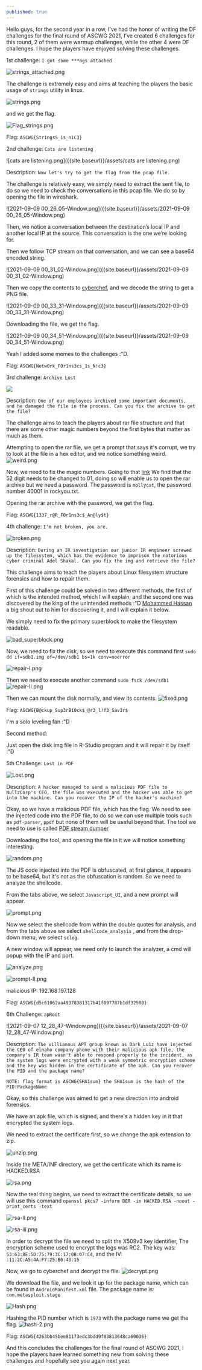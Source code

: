 ```yaml
---
published: true
---
```

Hello guys, for the second year in a row, I've had the honor of writing the DF challenges for the final round of ASCWG 2021, I've created 6 challenges for this round, 2 of them were warmup challenges, while the other 4 were DF challenges. I hope the players have enjoyed solving these challenges. 

1st challenge: ```I got some ***ngs attached``` 
  
  ![strings_attached.png]({{site.baseurl}}/assets/strings_attached.png)
 
  The challenge is extremely easy and aims at teaching the players the basic usage of ```strings``` utility in linux. 
  
  ![strings.png]({{site.baseurl}}/assets/strings.png)

  and we get the flag.
  
![Flag_strings.png]({{site.baseurl}}/assets/Flag_strings.png)

  Flag: ```ASCWG{Str1ngsS_1s_n1C3}```
  
  
  
  2nd challenge: ```Cats are listening``` 
  
  ![cats are listening.png]({{site.baseurl}}/assets/cats are listening.png)

Description: ```Now let's try to get the flag from the pcap file.```

The challenge is relatively easy, we simply need to extract the sent file, to do so we need to check the conversations in this pcap file. We do so by opening the file in wireshark.

![2021-09-09 00_26_05-Window.png]({{site.baseurl}}/assets/2021-09-09 00_26_05-Window.png)


Then, we notice a conversation between the destination’s local IP and another local IP at the source. This conversation is the one we’re looking for.

Then we follow TCP stream on that conversation, and we can see a base64 encoded string.

![2021-09-09 00_31_02-Window.png]({{site.baseurl}}/assets/2021-09-09 00_31_02-Window.png)

Then we copy the contents to [cyberchef](https://gchq.github.io/CyberChef), and we decode the string to get a PNG file. 

![2021-09-09 00_33_31-Window.png]({{site.baseurl}}/assets/2021-09-09 00_33_31-Window.png)

Downloading the file, we get the flag.

![2021-09-09 00_34_51-Window.png]({{site.baseurl}}/assets/2021-09-09 00_34_51-Window.png)

Yeah I added some memes to the challenges :"D.

Flag: ```ASCWG{Netw0rk_F0r1ns3cs_1s_N!c3}```



3rd challenge: ```Archive Lost```

![]({{site.baseurl}}/assets/Archive%20Lost.png)


Description: ```One of our employees archived some important documents, and he damaged the file in the process. Can you fix the archive to get the file?```

The challenge aims to teach the players about rar file structure and that there are some other magic numbers beyond the first bytes that matter as much as them.

Attempting to open the rar file, we get a prompt that says it's corrupt, we try to look at the file in a hex editor, and we notice something weird. 
![weird.png]({{site.baseurl}}/assets/weird.png)

Now, we need to fix the magic numbers. Going to that [link](https://docs.fileformat.com/compression/rar/)
We find that the 52 digit needs to be changed to 01, doing so will enable us to open the rar archive but we need a password. The password is ```mollycat```, the password number 40001 in rockyou.txt.

Opening the rar archive with the password, we get the flag.

Flag: ```ASCWG{1337_r@R_F0r1ns3c$_An@ly$t}```



4th challenge: ```I'm not broken, you are.``` 

![broken.png]({{site.baseurl}}/assets/broken.png)

Description: ```During an IR investigation our junior IR engineer screwed up the filesystem, which has the evidence to imprison the notorious cyber criminal Adel Shakal. Can you fix the img and retrieve the file?```

This challenge aims to teach the players about Linux filesystem structure forensics and how to repair them.

First of this challenge could be solved in two different methods, the first of which is the intended method, which I will explain, and the second one was discovered by the king of the unintended methods :"D [Mohammed Hassan](https://0xmohammed.github.io) a big shout out to him for discovering it, and I will explain it below.

We simply need to fix the primary superblock to make the filesystem readable.

![bad_superblock.png]({{site.baseurl}}/assets/bad_superblock.png)

Now, we need to fix the disk, so we need to execute this command first ```sudo dd if=sdb1.img of=/dev/sdb1 bs=1k conv=noerror```

![repair-I.png]({{site.baseurl}}/assets/repair-I.png)

Then we need to execute another command ```sudo fsck /dev/sdb1```
![repair-II.png]({{site.baseurl}}/assets/repair-II.png)

Then we can mount the disk normally, and view its contents. 
![fixed.png]({{site.baseurl}}/assets/fixed.png)


Flag: ```ASCWG{B@ckup_Sup3rB10ck$_@r3_l!f3_Sav3r$```

I'm a solo leveling fan :"D

Second method: 

Just open the disk img file in R-Studio program and it will repair it by itself :"D


 
5th Challenge: ```Lost in PDF```
  
  ![Lost.png]({{site.baseurl}}/assets/Lost.png)
  
  Description: ```A hacker managed to send a malicious PDF file to NullzCorp's CEO, the file was executed and the hacker was able to get into the machine. Can you recover the IP of the hacker's machine?```
  
  Okay, so we have a malicious PDF file, which has the flag. We need to see the injected code into the PDF file, to do so we can use multiple tools such as ```pdf-parser```, ```ppdf``` but none of them will be useful beyond that. The tool we need to use is called [PDF stream dumper](http://sandsprite.com/blogs/index.php?uid=7&pid=57)
  
  Downloading the tool, and opening the file in it we will notice something interesting.
  
  ![random.png]({{site.baseurl}}/assets/random.png)

The JS code injected into the PDF is obfuscated, at first glance, it appears to be base64, but it's not as the obfuscation is random. So we need to analyze the shellcode.

From the tabs above, we select ```Javascript_UI```, and a new prompt will appear. 

![prompt.png]({{site.baseurl}}/assets/prompt.png)

Now we select the shellcode from within the double quotes for analysis, and from the tabs above we select ```shellcode_analysis``` , and from the drop-down menu, we select ```sclog```.

A new window will appear, we need only to launch the analyzer, a cmd will popup with the IP and port.

![analyze.png]({{site.baseurl}}/assets/analyze.png)


![prompt-II.png]({{site.baseurl}}/assets/prompt-II.png)

malicious IP: 192.168.197.128

Flag: ```ASCWG{d5c61062aa49378381317b41f097787b1df32508}```



6th Challenge: ```apRoot```

![2021-09-07 12_28_47-Window.png]({{site.baseurl}}/assets/2021-09-07 12_28_47-Window.png)

Description: ```The villianous APT group known as Dark_Lu1z have injected the CEO of elnaho company phone with their malicious apk file, the company's IR team wasn't able to respond properly to the incident, as the system logs were encrypted with a weak symmetric encryption scheme and the key was hidden in the certificate of the apk. Can you recover the PID and the package name?```

```NOTE: flag format is ASCWG{SHA1sum} the SHA1sum is the hash of the PID:PackageName```

Okay, so this challenge was aimed to get a new direction into android forensics. 

We have an apk file, which is signed, and there's a hidden key in it that encrypted the system logs. 

We need to extract the certificate first, so we change the apk extension to zip.

![unzip.png]({{site.baseurl}}/assets/unzip.png)


Inside the META/INF directory, we get the certificate which its name is HACKED.RSA

![rsa.png]({{site.baseurl}}/assets/rsa.png)

Now the real thing begins, we need to extract the certificate details, so we will use this command ```openssl pkcs7 -inform DER -in HACKED.RSA -noout -print_certs -text```

![rsa-II.png]({{site.baseurl}}/assets/rsa-II.png)

![rsa-iii.png]({{site.baseurl}}/assets/rsa-iii.png)

In order to decrypt the file we need to split the X509v3 key identifier, The encryption scheme used to encrypt the logs was RC2. The key was: ```53:63:8E:5D:75:79:3C:17:0B:07:C4```, and the IV: ```:11:2C:A5:4A:F7:25:B6:43:15```

Now, we go to cyberchef and decrypt the file. 
![decrypt.png]({{site.baseurl}}/assets/decrypt.png)

We download the file, and we look it up for the package name, which can be found in ```AndroidManifest.xml``` file. The package name is: ```com.metasploit.stage```

![Hash.png]({{site.baseurl}}/assets/Hash.png)

Hashing the PID number which is ```1973``` with the package name we get the flag.
![hash-2.png]({{site.baseurl}}/assets/hash-2.png)

Flag: ```ASCWG{4263bb45bee81173edc3bdd9f03813648ca60036}```

And this concludes the challenges for the final round of ASCWG 2021, I hope the players have learned something new from solving these challenges and hopefully see you again next year.
